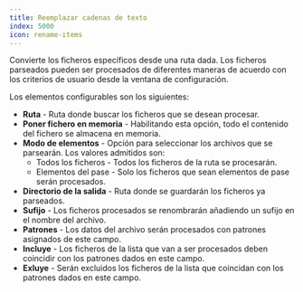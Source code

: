 ```yaml
---
title: Reemplazar cadenas de texto
index: 5000
icon: rename-items
---
```


Convierte los ficheros específicos desde una ruta dada. Los ficheros parseados pueden ser procesados de diferentes maneras de acuerdo con los criterios de usuario desde la ventana de configuración.

Los elementos configurables son los siguientes:

- **Ruta** - Ruta donde buscar los ficheros que se desean procesar.
- **Poner fichero en memoria** - Habilitando esta opción, todo el contenido del fichero se almacena en memoria.
- **Modo de elementos** - Opción para seleccionar los archivos que se parsearán. Los valores admitidos son:
    - Todos los ficheros - Todos los ficheros de la ruta se procesarán.
    - Elementos del pase - Solo los ficheros que sean elementos de pase serán procesados.
- **Directorio de la salida** - Ruta donde se guardarán los ficheros ya parseados.
- **Sufijo** - Los ficheros procesados se renombrarán añadiendo un sufijo en el nombre del archivo.
- **Patrones** - Los datos del archivo serán procesados con patrones asignados de este campo.
- **Incluye** - Los ficheros de la lista que van a ser procesados deben coincidir con los patrones dados en este campo.
- **Exluye** - Serán excluidos los ficheros de la lista que coincidan con los patrones dados en este campo.